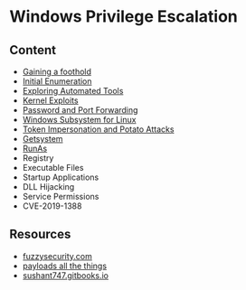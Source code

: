 # Windows Privilege Escalation

## Content 

- [Gaining a foothold](topics/foothold.md)
- [Initial Enumeration](topics/enumeration.md)
- [Exploring Automated Tools](topics/automated_tool.md) 
- [Kernel Exploits](topics/kernel_exploits.md) 
- [Password and Port Forwarding](topics/password_and_port.md)
- [Windows Subsystem for Linux](topics/wsl.md)
- [Token Impersonation and Potato Attacks](topics/token_impersonation.md)
- [Getsystem](topics/getsystem.md)
- [RunAs](topics/runas.md)
- Registry 
- Executable Files
- Startup Applications 
- DLL Hijacking
- Service Permissions
- CVE-2019-1388

## Resources

- [fuzzysecurity.com](https://fuzzysecurity.com/tutorials/16.html)
- [payloads all the things](https://github.com/swisskyrepo/PayloadsAllTheThings)
- [sushant747.gitbooks.io](https://sushant747.gitbooks.io/total-oscp-guide/content/privilege_escalation_windows.html)

